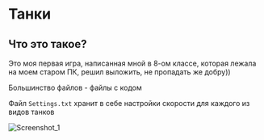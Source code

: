 # Танки

## Что это такое?
Это моя первая игра, написанная мной в 8-ом классе, которая лежала на моем старом ПК, решил выложить,
не пропадать же добру))

Большинство файлов - файлы с кодом

Файл `Settings.txt` хранит в себе настройки скорости для каждого из видов танков

![Screenshot_1](https://user-images.githubusercontent.com/77489413/216723672-af73ef79-dd1a-43bf-9a16-4efd995b1cda.png)
